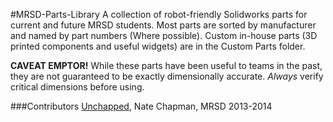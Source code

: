 #MRSD-Parts-Library
A collection of robot-friendly Solidworks parts for current and future MRSD students.
Most parts are sorted by manufacturer and named by part numbers (Where possible).
Custom in-house parts (3D printed components and useful widgets) are in the Custom Parts folder.

**CAVEAT EMPTOR!** While these parts have been useful to teams in the past, they are not guaranteed to be exactly dimensionally accurate. _Always_ verify critical dimensions before using.


###Contributors
[Unchapped](http://github.com/Unchapped), Nate Chapman, MRSD 2013-2014
